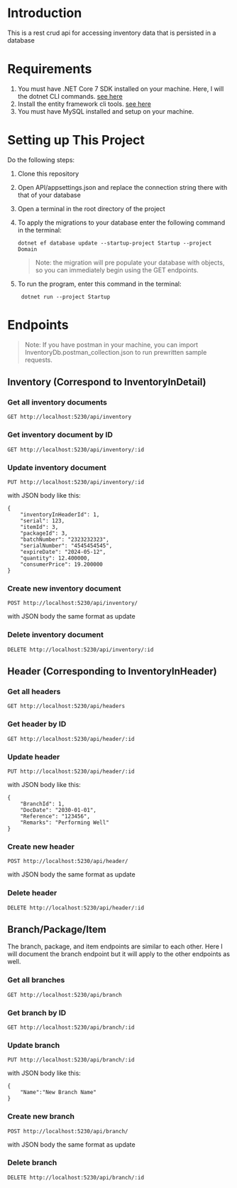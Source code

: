 # Introduction
This is a rest crud api for accessing inventory data that is persisted in a database

# Requirements
1. You must have .NET Core 7 SDK installed on your machine. Here, I will the dotnet CLI commands. [see here](https://dotnet.microsoft.com/en-us/download/dotnet/7.0)
2. Install the entity framework cli tools. [see here](https://learn.microsoft.com/en-us/ef/core/cli/dotnet#installing-the-tools) 
3. You must have MySQL installed and setup on your machine. 

# Setting up This Project
Do the following steps:
1. Clone this repository
2. Open API/appsettings.json and replace the connection string there with that of your database
3. Open a terminal in the root directory of the project
4. To apply the migrations to your database enter the following command in the terminal:

       dotnet ef database update --startup-project Startup --project Domain
    > Note: the migration will pre populate your database with objects, so you can immediately begin using the GET endpoints.

5. To run the program, enter this command in the terminal:

        dotnet run --project Startup

# Endpoints

> Note: If you have postman in your machine, you can import InventoryDb.postman_collection.json to run prewritten sample requests.

## Inventory (Correspond to InventoryInDetail)
### Get all inventory documents
    GET http://localhost:5230/api/inventory
### Get inventory document by ID
    GET http://localhost:5230/api/inventory/:id
### Update inventory document
    PUT http://localhost:5230/api/inventory/:id

with JSON body like this:
```
{
    "inventoryInHeaderId": 1,
    "serial": 123,
    "itemId": 3,
    "packageId": 3,
    "batchNumber": "2323232323",
    "serialNumber": "4545454545",
    "expireDate": "2024-05-12",
    "quantity": 12.400000,
    "consumerPrice": 19.200000
}
```
### Create new inventory document
    POST http://localhost:5230/api/inventory/

with JSON body the same format as update

### Delete inventory document
    DELETE http://localhost:5230/api/inventory/:id

## Header (Corresponding to InventoryInHeader)
### Get all headers
    GET http://localhost:5230/api/headers
### Get header by ID
    GET http://localhost:5230/api/header/:id
### Update header
    PUT http://localhost:5230/api/header/:id

with JSON body like this:
```
{
    "BranchId": 1,
    "DocDate": "2030-01-01",
    "Reference": "123456",
    "Remarks": "Performing Well"
}
```
### Create new header
    POST http://localhost:5230/api/header/

with JSON body the same format as update

### Delete header
    DELETE http://localhost:5230/api/header/:id

## Branch/Package/Item
The branch, package, and item endpoints are similar to each other. Here I will document the branch endpoint but it will apply to the other endpoints as well.

### Get all branches
    GET http://localhost:5230/api/branch

### Get branch by ID
    GET http://localhost:5230/api/branch/:id

### Update branch
    PUT http://localhost:5230/api/branch/:id

with JSON body like this:
```
{
    "Name":"New Branch Name"
}
```
### Create new branch
    POST http://localhost:5230/api/branch/

with JSON body the same format as update
### Delete branch
    DELETE http://localhost:5230/api/branch/:id